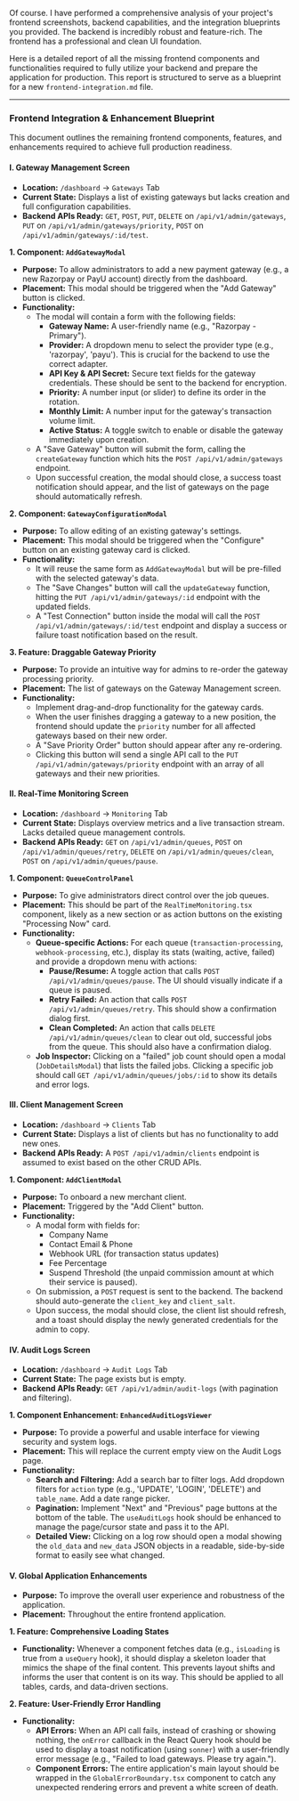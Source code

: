 Of course. I have performed a comprehensive analysis of your project's frontend screenshots, backend capabilities, and the integration blueprints you provided. The backend is incredibly robust and feature-rich. The frontend has a professional and clean UI foundation.

Here is a detailed report of all the missing frontend components and functionalities required to fully utilize your backend and prepare the application for production. This report is structured to serve as a blueprint for a new `frontend-integration.md` file.

---

### **Frontend Integration & Enhancement Blueprint**

This document outlines the remaining frontend components, features, and enhancements required to achieve full production readiness.

#### **I. Gateway Management Screen**

*   **Location:** `/dashboard` -> `Gateways` Tab
*   **Current State:** Displays a list of existing gateways but lacks creation and full configuration capabilities.
*   **Backend APIs Ready:** `GET`, `POST`, `PUT`, `DELETE` on `/api/v1/admin/gateways`, `PUT` on `/api/v1/admin/gateways/priority`, `POST` on `/api/v1/admin/gateways/:id/test`.

**1. Component: `AddGatewayModal`**
*   **Purpose:** To allow administrators to add a new payment gateway (e.g., a new Razorpay or PayU account) directly from the dashboard.
*   **Placement:** This modal should be triggered when the "Add Gateway" button is clicked.
*   **Functionality:**
    *   The modal will contain a form with the following fields:
        *   **Gateway Name:** A user-friendly name (e.g., "Razorpay - Primary").
        *   **Provider:** A dropdown menu to select the provider type (e.g., 'razorpay', 'payu'). This is crucial for the backend to use the correct adapter.
        *   **API Key & API Secret:** Secure text fields for the gateway credentials. These should be sent to the backend for encryption.
        *   **Priority:** A number input (or slider) to define its order in the rotation.
        *   **Monthly Limit:** A number input for the gateway's transaction volume limit.
        *   **Active Status:** A toggle switch to enable or disable the gateway immediately upon creation.
    *   A "Save Gateway" button will submit the form, calling the `createGateway` function which hits the `POST /api/v1/admin/gateways` endpoint.
    *   Upon successful creation, the modal should close, a success toast notification should appear, and the list of gateways on the page should automatically refresh.

**2. Component: `GatewayConfigurationModal`**
*   **Purpose:** To allow editing of an existing gateway's settings.
*   **Placement:** This modal should be triggered when the "Configure" button on an existing gateway card is clicked.
*   **Functionality:**
    *   It will reuse the same form as `AddGatewayModal` but will be pre-filled with the selected gateway's data.
    *   The "Save Changes" button will call the `updateGateway` function, hitting the `PUT /api/v1/admin/gateways/:id` endpoint with the updated fields.
    *   A "Test Connection" button inside the modal will call the `POST /api/v1/admin/gateways/:id/test` endpoint and display a success or failure toast notification based on the result.

**3. Feature: Draggable Gateway Priority**
*   **Purpose:** To provide an intuitive way for admins to re-order the gateway processing priority.
*   **Placement:** The list of gateways on the Gateway Management screen.
*   **Functionality:**
    *   Implement drag-and-drop functionality for the gateway cards.
    *   When the user finishes dragging a gateway to a new position, the frontend should update the `priority` number for all affected gateways based on their new order.
    *   A "Save Priority Order" button should appear after any re-ordering.
    *   Clicking this button will send a single API call to the `PUT /api/v1/admin/gateways/priority` endpoint with an array of all gateways and their new priorities.

#### **II. Real-Time Monitoring Screen**

*   **Location:** `/dashboard` -> `Monitoring` Tab
*   **Current State:** Displays overview metrics and a live transaction stream. Lacks detailed queue management controls.
*   **Backend APIs Ready:** `GET` on `/api/v1/admin/queues`, `POST` on `/api/v1/admin/queues/retry`, `DELETE` on `/api/v1/admin/queues/clean`, `POST` on `/api/v1/admin/queues/pause`.

**1. Component: `QueueControlPanel`**
*   **Purpose:** To give administrators direct control over the job queues.
*   **Placement:** This should be part of the `RealTimeMonitoring.tsx` component, likely as a new section or as action buttons on the existing "Processing Now" card.
*   **Functionality:**
    *   **Queue-specific Actions:** For each queue (`transaction-processing`, `webhook-processing`, etc.), display its stats (waiting, active, failed) and provide a dropdown menu with actions:
        *   **Pause/Resume:** A toggle action that calls `POST /api/v1/admin/queues/pause`. The UI should visually indicate if a queue is paused.
        *   **Retry Failed:** An action that calls `POST /api/v1/admin/queues/retry`. This should show a confirmation dialog first.
        *   **Clean Completed:** An action that calls `DELETE /api/v1/admin/queues/clean` to clear out old, successful jobs from the queue. This should also have a confirmation dialog.
    *   **Job Inspector:** Clicking on a "failed" job count should open a modal (`JobDetailsModal`) that lists the failed jobs. Clicking a specific job should call `GET /api/v1/admin/queues/jobs/:id` to show its details and error logs.

#### **III. Client Management Screen**

*   **Location:** `/dashboard` -> `Clients` Tab
*   **Current State:** Displays a list of clients but has no functionality to add new ones.
*   **Backend APIs Ready:** A `POST /api/v1/admin/clients` endpoint is assumed to exist based on the other CRUD APIs.

**1. Component: `AddClientModal`**
*   **Purpose:** To onboard a new merchant client.
*   **Placement:** Triggered by the "Add Client" button.
*   **Functionality:**
    *   A modal form with fields for:
        *   Company Name
        *   Contact Email & Phone
        *   Webhook URL (for transaction status updates)
        *   Fee Percentage
        *   Suspend Threshold (the unpaid commission amount at which their service is paused).
    *   On submission, a `POST` request is sent to the backend. The backend should auto-generate the `client_key` and `client_salt`.
    *   Upon success, the modal should close, the client list should refresh, and a toast should display the newly generated credentials for the admin to copy.

#### **IV. Audit Logs Screen**

*   **Location:** `/dashboard` -> `Audit Logs` Tab
*   **Current State:** The page exists but is empty.
*   **Backend APIs Ready:** `GET /api/v1/admin/audit-logs` (with pagination and filtering).

**1. Component Enhancement: `EnhancedAuditLogsViewer`**
*   **Purpose:** To provide a powerful and usable interface for viewing security and system logs.
*   **Placement:** This will replace the current empty view on the Audit Logs page.
*   **Functionality:**
    *   **Search and Filtering:** Add a search bar to filter logs. Add dropdown filters for `action` type (e.g., 'UPDATE', 'LOGIN', 'DELETE') and `table_name`. Add a date range picker.
    *   **Pagination:** Implement "Next" and "Previous" page buttons at the bottom of the table. The `useAuditLogs` hook should be enhanced to manage the page/cursor state and pass it to the API.
    *   **Detailed View:** Clicking on a log row should open a modal showing the `old_data` and `new_data` JSON objects in a readable, side-by-side format to easily see what changed.

#### **V. Global Application Enhancements**

*   **Purpose:** To improve the overall user experience and robustness of the application.
*   **Placement:** Throughout the entire frontend application.

**1. Feature: Comprehensive Loading States**
*   **Functionality:** Whenever a component fetches data (e.g., `isLoading` is true from a `useQuery` hook), it should display a skeleton loader that mimics the shape of the final content. This prevents layout shifts and informs the user that content is on its way. This should be applied to all tables, cards, and data-driven sections.

**2. Feature: User-Friendly Error Handling**
*   **Functionality:**
    *   **API Errors:** When an API call fails, instead of crashing or showing nothing, the `onError` callback in the React Query hook should be used to display a toast notification (using `sonner`) with a user-friendly error message (e.g., "Failed to load gateways. Please try again.").
    *   **Component Errors:** The entire application's main layout should be wrapped in the `GlobalErrorBoundary.tsx` component to catch any unexpected rendering errors and prevent a white screen of death.

